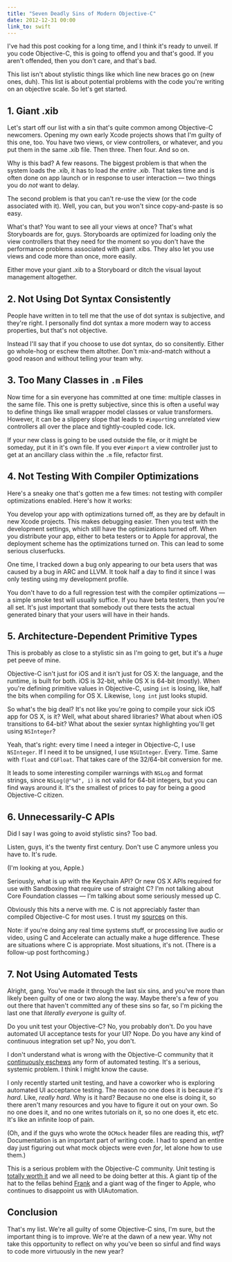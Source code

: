 ```yaml
---
title: "Seven Deadly Sins of Modern Objective-C"
date: 2012-12-31 00:00
link_to: swift
---
```


<p>I've had this post cooking for a long time, and I think it's ready to unveil. If you code Objective-C, this is going to offend you and that's good. If you aren't offended, then you don't care, and that's bad. </p>

<p>This list isn't about stylistic things like which line new braces go on (new ones, duh). This list is about potential problems with the code you're writing on an objective scale. So let's get started.</p>

<h2 id="1giantxib">1. Giant .xib</h2>

<p>Let's start off our list with a sin that's quite common among Objective-C newcomers. Opening my own early Xcode projects shows that I'm guilty of this one, too. You have two views, or view controllers, or whatever, and you put them in the same .xib file. Then three. Then four. And so on.</p>

<p>Why is this bad? A few reasons. The biggest problem is that when the system loads the .xib, it has to load <em>the entire .xib</em>. That takes time and is often done on app launch or in response to user interaction — two things you do <em>not</em> want to delay.</p>

<p>The second problem is that you can't re-use the view (or the code associated with it). Well, you can, but you won't since copy-and-paste is so easy. </p>

<p>What's that? You want to see all your views at once? That's what Storyboards are for, guys. Storyboards are optimized for loading only the view controllers that they need for the moment so you don't have the performance problems associated with giant .xibs. They also let you use views and code more than once, more easily. </p>

<p>Either move your giant .xib to a Storyboard or ditch the visual layout management altogether. </p>

<h2 id="2notusingdotsyntaxconsistently">2. Not Using Dot Syntax Consistently</h2>

<p>People have written in to tell me that the use of dot syntax is subjective, and they're right. I personally find dot syntax a more modern way to access properties, but that's not objective.</p>

<p>Instead I'll say that if you choose to use dot syntax, do so consitently. Either go whole-hog or eschew them altother. Don't mix-and-match without a good reason and without telling your team why. </p>

<h2 id="3toomanyclassesinmfiles">3. Too Many Classes in <code>.m</code> Files</h2>

<p>Now time for a sin everyone has committed at one time: multiple classes in the same file. This one is pretty subjective, since this is often a useful way to define things like small wrapper model classes or value transformers. However, it can be a slippery slope that leads to <code>#import</code>ing unrelated view controllers all over the place and tightly-coupled code. Ick. </p>

<p>If your new class is going to be used outside the file, or it might be someday, put it in it's own file. If you ever <code>#import</code> a view controller just to get at an ancillary class within the <code>.m</code> file, refactor first. </p>

<h2 id="4nottestingwithcompileroptimizations">4. Not Testing With Compiler Optimizations</h2>

<p>Here's a sneaky one that's gotten me a few times: not testing with compiler optimizations enabled. Here's how it works:</p>

<p>You develop your app with optimizations turned off, as they are by default in new Xcode projects. This makes debugging easier. Then you test with the development settings, which still have the optimizations turned off. When you distribute your app, either to beta testers or to Apple for approval, the deployment scheme has the optimizations turned <em>on</em>. This can lead to some serious cluserfucks. </p>

<p>One time, I tracked down a bug only appearing to our beta users that was caused by a bug in ARC and LLVM. It took half a day to find it since I was only testing using my development profile. </p>

<p>You don't have to do a full regression test with the compiler optimizations — a simple smoke test will usually suffice. If you have beta testers, then you're all set. It's just important that somebody out there tests the actual generated binary that your users will have in their hands.</p>

<h2 id="5architecturedependentprimitivetypes">5. Architecture-Dependent Primitive Types</h2>

<p>This is probably as close to a stylistic sin as I'm going to get, but it's a <em>huge</em> pet peeve of mine.</p>

<p>Objective-C isn't just for iOS and it isn't just for OS X: the language, and the runtime, is built for both. iOS is 32-bit, while OS X is 64-bit (mostly). When you're defining primitive values in Objective-C, using <code>int</code> is losing, like, half the bits when compiling for OS X. Likewise, <code>long int</code> just looks stupid. </p>

<p>So what's the big deal? It's not like you're going to compile your sick iOS app for OS X, is it? Well, what about shared libraries? What about when iOS transitions to 64-bit? What about the sexier syntax highlighting you'll get using <code>NSInteger</code>?</p>

<p>Yeah, that's right: every time I need a integer in Objective-C, I use <code>NSInteger</code>. If I need it to be unsigned, I use <code>NSUInteger</code>. Every. Time. Same with <code>float</code> and <code>CGFloat</code>. That takes care of the 32/64-bit conversion for me.</p>

<p>It leads to some interesting compiler warnings with <code>NSLog</code> and format strings, since <code>NSLog(@"%d", i)</code> is not valid for 64-bit integers, but you can find ways around it. It's the smallest of prices to pay for being a good Objective-C citizen.</p>

<h2 id="6unnecessarilycapis">6. Unnecessarily-C APIs</h2>

<p>Did I say I was going to avoid stylistic sins? Too bad. </p>

<p>Listen, guys, it's the twenty first century. Don't use C anymore unless you have to. It's rude. </p>

<p>(I'm looking at you, Apple.)</p>

<p>Seriously, what is up with the Keychain API? Or new OS X APIs required for use with Sandboxing that require use of straight C? I'm not talking about Core Foundation classes — I'm talking about some seriously messed up C.</p>

<p>Obviously this hits a nerve with me. C is not appreciably faster than compiled Objective-C for most uses. I trust my <a href="http://twitter.com/wilshipley/status/277920619893510144">sources</a> on this.</p>

<p>Note: if you're doing any real time systems stuff, or processing live audio or video, using C and Accelerate can actually make a huge difference. These are situations where C is appropriate. Most situations, it's not. (There is a follow-up post forthcoming.)</p>

<h2 id="7notusingautomatedtests">7. Not Using Automated Tests</h2>

<p>Alright, gang. You've made it through the last six sins, and you've more than likely been guilty of one or two along the way. Maybe there's a few of you out there that haven't committed any of these sins so far, so I'm picking the last one that <em>literally everyone</em> is guilty of.</p>

<p>Do you unit test your Objective-C? No, you probably don't. Do you have automated UI acceptance tests for your UI? Nope. Do you have any kind of continuous integration set up? No, you don't. </p>

<p>I don't understand what is wrong with the Objective-C community that it <a href="http://5by5.tv/buildanalyze/107">continuously eschews</a> any form of automated testing. It's a serious, systemic problem. I think I might know the cause.</p>

<p>I only recently started unit testing, and have a coworker who is exploring automated UI acceptance testing. The reason no one does it is because <em>it's hard</em>. Like, <em>really hard</em>. Why is it hard? Because no one else is doing it, so there aren't many resources and you have to figure it out on your own. So no one does it, and no one writes tutorials on it, so no one does it, etc etc. It's like an infinite loop of pain. </p>

<p>(Oh, and if the guys who wrote the <code>OCMock</code> header files are reading this, <em>wtf</em>? Documentation is an important part of writing code. I had to spend an entire day just figuring out what mock objects were even <em>for</em>, let alone how to use them.)</p>

<p>This is a serious problem with the Objective-C community. Unit testing is <a href="http://www.levelofindirection.com/journal/2012/12/26/tdd-is-it-worth-it.html">totally worth it</a> and we all need to be doing better at this. A giant tip of the hat to the fellas behind <a href="http://testingwithfrank.com">Frank</a> and a giant wag of the finger to Apple, who continues to disappoint us with UIAutomation. </p>

<h2 id="conclusion">Conclusion</h2>

<p>That's my list. We're all guilty of some Objective-C sins, I'm sure, but the important thing is to improve. We're at the dawn of a new year. Why not take this opportunity to reflect on why you've been so sinful and find ways to code more virtuously in the new year?</p>

<!-- more -->

